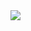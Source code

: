 <img src="https://capsule-render.vercel.app/api?type=waving&color=auto&height=300&section=header&text=just%20Do%20It!!&fontSize=46" />

